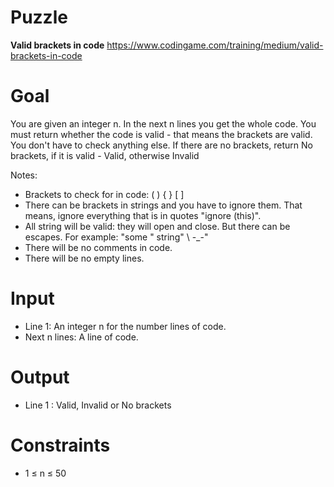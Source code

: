 # Puzzle
**Valid brackets in code** https://www.codingame.com/training/medium/valid-brackets-in-code

# Goal
You are given an integer n. In the next n lines you get the whole code. You must return whether the code is valid - that means the brackets are valid.   
You don't have to check anything else. If there are no brackets, return No brackets, if it is valid - Valid, otherwise Invalid  

Notes:  
* Brackets to check for in code: ( ) { } [ ]  
* There can be brackets in strings and you have to ignore them. That means, ignore everything that is in quotes "ignore (this)".
* All string will be valid: they will open and close. But there can be escapes. For example: "some \" string\" \\ -_-"
* There will be no comments in code.
* There will be no empty lines.

# Input
* Line 1: An integer n for the number lines of code.
* Next n lines: A line of code.

# Output
* Line 1 : Valid, Invalid or No brackets

# Constraints
* 1 ≤ n ≤ 50
